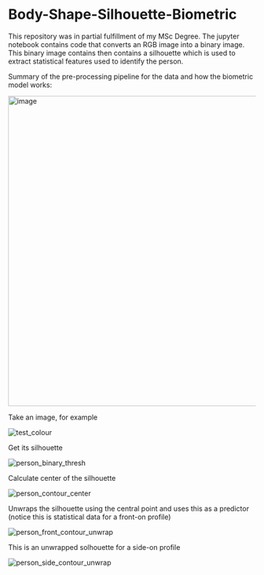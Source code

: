 # Body-Shape-Silhouette-Biometric
This repository was in partial fulfillment of my MSc Degree. The jupyter notebook contains code that converts an RGB image into a binary image. This binary image contains then contains a silhouette which is used to extract statistical features used to identify the person.

Summary of the pre-processing pipeline for the data and how the biometric model works:

<img width="632" alt="image" src="https://github.com/jspooons/Body-Shape-Silhouette-Biometric/assets/25199093/d9ac4ec7-8965-4211-9ccd-1f4db227b28c">


Take an image, for example

![test_colour](https://github.com/jspooons/Body-Shape-Silhouette-Biometric/assets/25199093/2e501ea6-05b9-4a0d-9a47-92c7ae6e9cbd)

Get its silhouette

![person_binary_thresh](https://github.com/jspooons/Body-Shape-Silhouette-Biometric/assets/25199093/b24bff8b-04d6-4c1b-ae0b-845bc2d8555d)

Calculate center of the silhouette

![person_contour_center](https://github.com/jspooons/Body-Shape-Silhouette-Biometric/assets/25199093/9dcd31bd-3baf-45cf-a74c-84f0c42e9b81)

Unwraps the silhouette using the central point and uses this as a predictor (notice this is statistical data for a front-on profile)

![person_front_contour_unwrap](https://github.com/jspooons/Body-Shape-Silhouette-Biometric/assets/25199093/a8009873-6fb0-4fa6-bd7b-d459f8530ba6)

This is an unwrapped solhouette for a side-on profile

![person_side_contour_unwrap](https://github.com/jspooons/Body-Shape-Silhouette-Biometric/assets/25199093/b1c38379-5af3-4516-b1ae-9ff9ce301c81)

